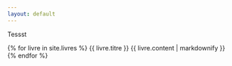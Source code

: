 ```yaml
---
layout: default
---
```


Tessst

{% for livre in site.livres %}
      {{ livre.titre }}
  {{ livre.content | markdownify }}
{% endfor %}